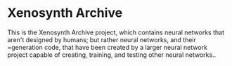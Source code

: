 # Xenosynth Archive

This is the Xenosynth Archive project, which contains neural networks that aren't designed by humans; but rather neural networks, and their =generation code, that have been created by a larger neural network project capable of creating, training, and testing other neural networks..